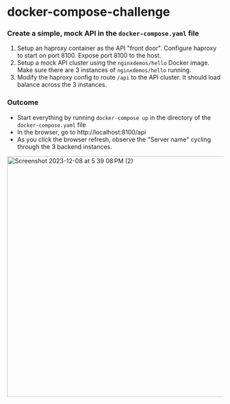 # docker-compose-challenge

### Create a simple, mock API in the `docker-compose.yaml` file

1. Setup an haproxy container as the API "front door". Configure haproxy to start on port 8100. Expose port 8100 to the host.
2. Setup a mock API cluster using the `nginxdemos/hello` Docker image. Make sure there are 3 instances of `nginxdemos/hello` running.
3. Modify the haproxy config to route `/api` to the API cluster. It should load balance across the 3 instances.

### Outcome

- Start everything by running `docker-compose up` in the directory of the `docker-compose.yaml` file
- In the browser, go to http://localhost:8100/api
- As you click the browser refresh, observe the "Server name" cycling through the 3 backend instances.

<img width="561" alt="Screenshot 2023-12-08 at 5 39 08 PM (2)" src="https://github.com/flex-rental-solutions/docker-compose-challenge/assets/192500/1821ab62-1396-4770-bce7-bdfe4f2744f5">
